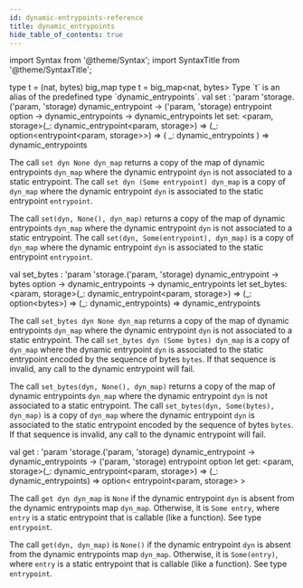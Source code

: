 ```yaml
---
id: dynamic-entrypoints-reference
title: dynamic_entrypoints
hide_table_of_contents: true
---
```

import Syntax from '@theme/Syntax';
import SyntaxTitle from '@theme/SyntaxTitle';



<SyntaxTitle syntax="cameligo">
type t = (nat, bytes) big&#95;map
</SyntaxTitle>
<SyntaxTitle syntax="jsligo">
type t = big&#95;map&lt;nat, bytes&gt;
</SyntaxTitle>
Type `t` is an alias of the predefined type
      `dynamic_entrypoints`.


<SyntaxTitle syntax="cameligo">
val set :
  &#39;param
  &#39;storage.(&#39;param, &#39;storage) dynamic&#95;entrypoint -&gt;
  (&#39;param, &#39;storage) entrypoint option -&gt; dynamic&#95;entrypoints -&gt; dynamic&#95;entrypoints
</SyntaxTitle>
<SyntaxTitle syntax="jsligo">
let set:
  &lt;param, storage&gt;(&#95;: dynamic&#95;entrypoint&lt;param, storage&gt;) =&gt; (&#95;: option&lt;entrypoint&lt;param, storage&gt;&gt;) =&gt; (
    &#95;: dynamic&#95;entrypoints
  ) =&gt; dynamic&#95;entrypoints
</SyntaxTitle>
<Syntax syntax="cameligo">

The call `set dyn None dyn_map` returns a copy of the map of
      dynamic entrypoints `dyn_map` where the dynamic entrypoint `dyn`
      is not associated to a static entrypoint. The call `set dyn
      (Some entrypoint) dyn_map` is a copy of `dyn_map` where the
      dynamic entrypoint `dyn` is associated to the static entrypoint
      `entrypoint`.

</Syntax>

<Syntax syntax="jsligo">

The call `set(dyn, None(), dyn_map)` returns a copy of the map of
      dynamic entrypoints `dyn_map` where the dynamic entrypoint `dyn`
      is not associated to a static entrypoint. The call `set(dyn,
      Some(entrypoint), dyn_map)` is a copy of `dyn_map` where the
      dynamic entrypoint `dyn` is associated to the static entrypoint
      `entrypoint`.

</Syntax>


<SyntaxTitle syntax="cameligo">
val set&#95;bytes :
  &#39;param
  &#39;storage.(&#39;param, &#39;storage) dynamic&#95;entrypoint -&gt; bytes option -&gt; dynamic&#95;entrypoints -&gt; dynamic&#95;entrypoints
</SyntaxTitle>
<SyntaxTitle syntax="jsligo">
let set&#95;bytes:
  &lt;param, storage&gt;(&#95;: dynamic&#95;entrypoint&lt;param, storage&gt;) =&gt; (&#95;: option&lt;bytes&gt;) =&gt; (&#95;: dynamic&#95;entrypoints) =&gt; dynamic&#95;entrypoints
</SyntaxTitle>
<Syntax syntax="cameligo">

The call `set_bytes dyn None dyn_map` returns a copy of the map
      of dynamic entrypoints `dyn_map` where the dynamic entrypoint
      `dyn` is not associated to a static entrypoint. The call
      `set_bytes dyn (Some bytes) dyn_map` is a copy of `dyn_map`
      where the dynamic entrypoint `dyn` is associated to the static
      entrypoint encoded by the sequence of bytes `bytes`. If that
      sequence is invalid, any call to the dynamic entrypoint will
      fail.

</Syntax>

<Syntax syntax="jsligo">

The call `set_bytes(dyn, None(), dyn_map)` returns a copy of the
      map of dynamic entrypoints `dyn_map` where the dynamic
      entrypoint `dyn` is not associated to a static entrypoint. The
      call `set_bytes(dyn, Some(bytes), dyn_map)` is a copy of `dyn_map`
      where the dynamic entrypoint `dyn` is associated to the static
      entrypoint encoded by the sequence of bytes `bytes`. If that
      sequence is invalid, any call to the dynamic entrypoint will
      fail.

</Syntax>


<SyntaxTitle syntax="cameligo">
val get :
  &#39;param
  &#39;storage.(&#39;param, &#39;storage) dynamic&#95;entrypoint -&gt; dynamic&#95;entrypoints -&gt; (&#39;param, &#39;storage) entrypoint option
</SyntaxTitle>
<SyntaxTitle syntax="jsligo">
let get:
  &lt;param, storage&gt;(&#95;: dynamic&#95;entrypoint&lt;param, storage&gt;) =&gt; (&#95;: dynamic&#95;entrypoints) =&gt; option&lt;
    entrypoint&lt;param, storage&gt;
  &gt;
</SyntaxTitle>
<Syntax syntax="cameligo">

The call `get dyn dyn_map` is `None` if the dynamic entrypoint
      `dyn` is absent from the dynamic entrypoints map
      `dyn_map`. Otherwise, it is `Some entry`, where `entry` is a
      static entrypoint that is callable (like a function). See type
      `entrypoint`.

</Syntax>

<Syntax syntax="jsligo">

The call `get(dyn, dyn_map)` is `None()` if the dynamic
      entrypoint `dyn` is absent from the dynamic entrypoints map
      `dyn_map`. Otherwise, it is `Some(entry)`, where `entry` is a
      static entrypoint that is callable (like a function). See type
      `entrypoint`.

</Syntax>
